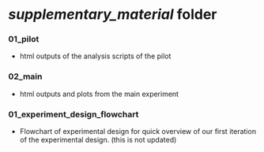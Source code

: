 # *supplementary_material* folder

### 01_pilot
* html outputs of the analysis scripts of the pilot

### 02_main
* html outputs and plots from the main experiment

### 01_experiment_design_flowchart
* Flowchart of experimental design for quick overview of our first iteration of the experimental design. (this is not updated)

